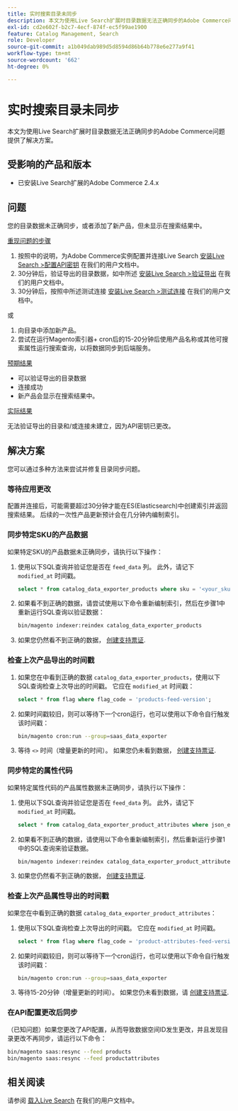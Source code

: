 ```yaml
---
title: 实时搜索目录未同步
description: 本文为使用Live Search扩展时目录数据无法正确同步的Adobe Commerce问题提供了解决方案。
exl-id: cd2e602f-b2c7-4ecf-874f-ec5f99ae1900
feature: Catalog Management, Search
role: Developer
source-git-commit: a1b049dab989d5d8594d86b64b778e6e277a9f41
workflow-type: tm+mt
source-wordcount: '662'
ht-degree: 0%

---
```


# 实时搜索目录未同步

本文为使用Live Search扩展时目录数据无法正确同步的Adobe Commerce问题提供了解决方案。

## 受影响的产品和版本

* 已安装Live Search扩展的Adobe Commerce 2.4.x

## 问题

您的目录数据未正确同步，或者添加了新产品，但未显示在搜索结果中。

<u>重现问题的步骤</u>

1. 按照中的说明，为Adobe Commerce实例配置并连接Live Search [安装Live Search >配置API密钥](https://experienceleague.adobe.com/docs/commerce-merchant-services/live-search/onboard/install.html#configure-api-keys) 在我们的用户文档中。
1. 30分钟后，验证导出的目录数据，如中所述 [安装Live Search >验证导出](https://experienceleague.adobe.com/docs/commerce-merchant-services/live-search/onboard/install.html#verify-export) 在我们的用户文档中。
1. 30分钟后，按照中所述测试连接 [安装Live Search >测试连接](https://experienceleague.adobe.com/docs/commerce-merchant-services/live-search/onboard/install.html#test-connection) 在我们的用户文档中。

或

1. 向目录中添加新产品。
1. 尝试在运行Magento索引器+ cron后的15-20分钟后使用产品名称或其他可搜索属性运行搜索查询，以将数据同步到后端服务。

<u>预期结果</u>

* 可以验证导出的目录数据
* 连接成功
* 新产品会显示在搜索结果中。

<u>实际结果</u>

无法验证导出的目录和/或连接未建立，因为API密钥已更改。

## 解决方案

您可以通过多种方法来尝试并修复目录同步问题。

### 等待应用更改

配置并连接后，可能需要超过30分钟才能在ES(Elasticsearch)中创建索引并返回搜索结果。 后续的一次性产品更新预计会在几分钟内编制索引。

### 同步特定SKU的产品数据

如果特定SKU的产品数据未正确同步，请执行以下操作：

1. 使用以下SQL查询并验证您是否在 `feed_data` 列。 此外，请记下 `modified_at` 时间戳。

   ```sql
   select * from catalog_data_exporter_products where sku = '<your_sku>' and store_view_code = '<your_ store_view_code>';
   ```

1. 如果看不到正确的数据，请尝试使用以下命令重新编制索引，然后在步骤1中重新运行SQL查询以验证数据：

   ```bash
   bin/magento indexer:reindex catalog_data_exporter_products
   ```

1. 如果您仍然看不到正确的数据， [创建支持票证](/help/help-center-guide/help-center/magento-help-center-user-guide.md#submit-ticket).

### 检查上次产品导出的时间戳

1. 如果您在中看到正确的数据 `catalog_data_exporter_products`，使用以下SQL查询检查上次导出的时间戳。 它应在 `modified_at` 时间戳：

   ```sql
   select * from flag where flag_code = 'products-feed-version';
   ```

1. 如果时间戳较旧，则可以等待下一个cron运行，也可以使用以下命令自行触发该时间戳：

   ```bash
   bin/magento cron:run --group=saas_data_exporter
   ```

1. 等待 `<>` 时间（增量更新的时间）。 如果您仍未看到数据， [创建支持票证](/help/help-center-guide/help-center/magento-help-center-user-guide.md#submit-ticket).

### 同步特定的属性代码

如果特定属性代码的产品属性数据未正确同步，请执行以下操作：

1. 使用以下SQL查询并验证您是否在 `feed_data` 列。 此外，请记下 `modified_at` 时间戳。

   ```sql
   select * from catalog_data_exporter_product_attributes where json_extract(feed_data, '$.attributeCode') = '<your_attribute_code>' and store_view_code = '<your_ store_view_code>';
   ```

1. 如果看不到正确的数据，请使用以下命令重新编制索引，然后重新运行步骤1中的SQL查询来验证数据。

   ```bash
   bin/magento indexer:reindex catalog_data_exporter_product_attributes
   ```

1. 如果您仍然看不到正确的数据， [创建支持票证](/help/help-center-guide/help-center/magento-help-center-user-guide.md#submit-ticket).

### 检查上次产品属性导出的时间戳

如果您在中看到正确的数据 `catalog_data_exporter_product_attributes`：

1. 使用以下SQL查询检查上次导出的时间戳。 它应在 `modified_at` 时间戳。

   ```sql
   select * from flag where flag_code = 'product-attributes-feed-version';
   ```

1. 如果时间戳较旧，则可以等待下一个cron运行，也可以使用以下命令自行触发该时间戳：

   ```bash
   bin/magento cron:run --group=saas_data_exporter
   ```

1. 等待15-20分钟（增量更新的时间）。 如果您仍未看到数据，请 [创建支持票证](/help/help-center-guide/help-center/magento-help-center-user-guide.md#submit-ticket).

### 在API配置更改后同步

（已知问题）如果您更改了API配置，从而导致数据空间ID发生更改，并且发现目录更改不再同步，请运行以下命令：

```bash
bin/magento saas:resync --feed products
bin/magento saas:resync --feed productattributes
```

## 相关阅读

请参阅 [载入Live Search](https://experienceleague.adobe.com/docs/commerce-merchant-services/live-search/onboard/onboarding-overview.html) 在我们的用户文档中。
